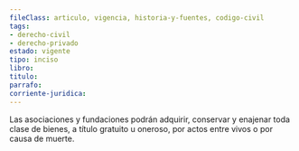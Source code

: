 ```yaml
---
fileClass: articulo, vigencia, historia-y-fuentes, codigo-civil
tags:
- derecho-civil
- derecho-privado
estado: vigente
tipo: inciso
libro:
titulo:
parrafo:
corriente-juridica:
---
```

Las asociaciones y fundaciones podrán adquirir, conservar y enajenar toda clase de bienes, a título gratuito u oneroso, por actos entre vivos o por causa de muerte.
